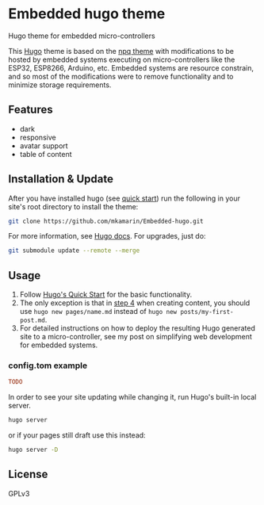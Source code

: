 # Embedded hugo theme
Hugo theme for embedded micro-controllers

This [Hugo](https://gohugo.io/) theme is based on the [npq theme](https://themes.gohugo.io/npq-hugo/) with modifications to be hosted by embedded systems executing on micro-controllers like the ESP32, ESP8266, Arduino, etc.
Embedded systems are resource constrain, and so most of the modifications were to remove functionality and to minimize storage requirements.


## Features
- dark
- responsive
- avatar support
- table of content


## Installation & Update
After you have installed hugo (see [quick start](https://gohugo.io/getting-started/quick-start/)) run the following in your site's root directory to install the theme:

```sh
git clone https://github.com/mkamarin/Embedded-hugo.git
```
For more information, see [Hugo docs](https://gohugo.io/themes/installing/).
For upgrades, just do:

```sh
git submodule update --remote --merge
```
## Usage
1. Follow [Hugo's Quick Start](https://gohugo.io/getting-started/quick-start/) for the basic functionality. 
2. The only exception is that in [step 4](https://gohugo.io/getting-started/quick-start/#step-4-add-some-content) when creating content, you should use `hugo new pages/name.md` instead of `hugo new posts/my-first-post.md`.
3. For detailed instructions on how to deploy the resulting Hugo generated site to a micro-controller, see my post on simplifying web development for embedded systems.

### config.tom example 

```toml
TODO
```

In order to see your site updating while changing it, run Hugo's built-in local server.

```sh
hugo server 
```
or if your pages still draft use this instead:
```sh
hugo server -D
```

## License
GPLv3
